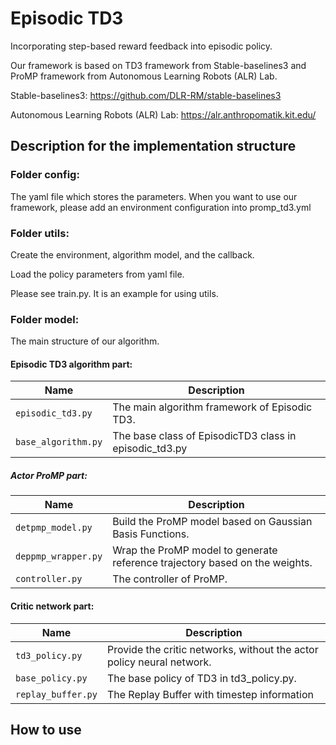 # Episodic TD3

Incorporating step-based reward feedback into episodic policy.

Our framework is based on TD3 framework from Stable-baselines3 and ProMP framework from Autonomous Learning Robots (ALR) Lab.

Stable-baselines3: https://github.com/DLR-RM/stable-baselines3

Autonomous Learning Robots (ALR) Lab: https://alr.anthropomatik.kit.edu/

## Description for the implementation structure
### Folder config:

The yaml file which stores the parameters. When you want to use our framework, please add an environment configuration into promp_td3.yml

### Folder utils: 
Create the environment, algorithm model, and the callback.

Load the policy parameters from yaml file.

Please see train.py. It is an example for using utils.

### Folder model:
The main structure of our algorithm.

#### Episodic TD3 algorithm part:

| Name                | Description                                            |
|---------------------|--------------------------------------------------------|
| `episodic_td3.py`   | The main algorithm framework of Episodic TD3.          |
| `base_algorithm.py` | The base class of EpisodicTD3 class in episodic_td3.py |


##### Actor ProMP part:

| Name                | Description                                                                 |
|---------------------|-----------------------------------------------------------------------------|
| `detpmp_model.py`   | Build the ProMP model based on Gaussian Basis Functions.                    |
| `deppmp_wrapper.py` | Wrap the ProMP model to generate reference trajectory based on the weights. |
| `controller.py`     | The controller of ProMP.                                                    |                                                   |            


#### Critic network part:

| Name                | Description                                                           |
|---------------------|-----------------------------------------------------------------------|
| `td3_policy.py`   | Provide the critic networks, without the actor policy neural network. |
| `base_policy.py` | The base policy of TD3 in td3_policy.py.                              |
| `replay_buffer.py`     | The Replay Buffer with timestep information                                          |                                                   |            

## How to use
